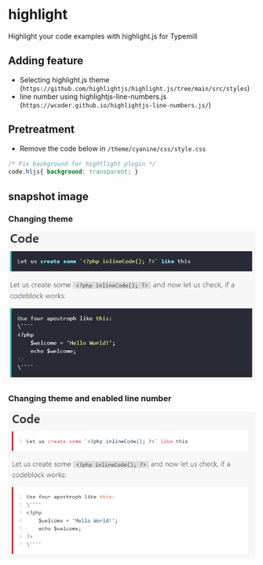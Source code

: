 # highlight
Highlight your code examples with highlight.js for Typemill

## Adding feature
- Selecting highlight.js theme (`https://github.com/highlightjs/highlight.js/tree/main/src/styles`)
- line number using highlightjs-line-numbers.js (`https://wcoder.github.io/highlightjs-line-numbers.js/`)

## Pretreatment
- Remove the code below in `/theme/cyanine/css/style.css`
```css
/* Fix background for hightlight plugin */
code.hljs{ background: transparent; }
```
## snapshot image
### Changing theme
![snapshot](snapshot.png)

### Changing theme and enabled line number
![snapshot-line-number](snapshot-line-number.png)
